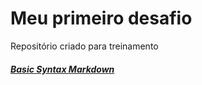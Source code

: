 # Meu primeiro desafio
Repositório criado para treinamento

##### [Basic Syntax Markdown](https://www.markdownguide.org/basic-syntax/)
